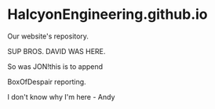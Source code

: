 HalcyonEngineering.github.io
============================

Our website's repository.

SUP BROS. DAVID WAS HERE.

So was JON!this is to append

BoxOfDespair reporting.

I don't know why I'm here - Andy
